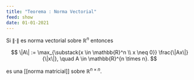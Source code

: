 ```yaml
---
title: "Teorema : Norma Vectorial"
feed: show
date: 01-01-2021
---
```

Si $\| \cdot \|$ es norma vectorial sobre $\mathbb{R}^n$ entonces

$$
\|A\| := \max_{\substack{x \in \mathbb{R}^n \\ x \neq 0}} \frac{\|Ax\|}{\|x\|}, \quad A \in \mathbb{R}^{n \times n}.
$$

es una [[norma matricial]] sobre $\mathbb{R}^{n \times n}$.
